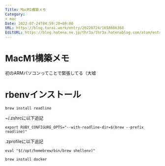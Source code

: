 ```yaml
---
Title: MacM1構築メモ
Category:
- mac
Date: 2022-07-24T04:59:20+09:00
URL: https://blog.turai.work/entry/20220724/1658606360
EditURL: https://blog.hatena.ne.jp/thr3a/thr3a.hatenablog.com/atom/entry/4207112889902020515
---
```


# MacM1構築メモ

初のARMパソコンってことで緊張してる（大嘘

# rbenvインストール

```
brew install readline
```

~/.zshrcに以下追記

```
export RUBY_CONFIGURE_OPTS="--with-readline-dir=$(brew --prefix readline)"
```

.zprofileに以下追記

```
eval "$(/opt/homebrew/bin/brew shellenv)"
```

```
brew install docker
```
